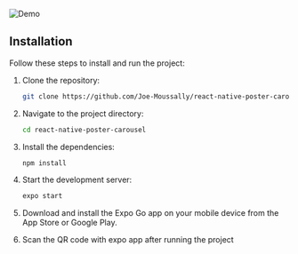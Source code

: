 ![Demo](demo.gif)

## Installation

Follow these steps to install and run the project:

1. Clone the repository:

   ```bash
   git clone https://github.com/Joe-Moussally/react-native-poster-carousel

   ```

2. Navigate to the project directory:

   ```bash
   cd react-native-poster-carousel

   ```

3. Install the dependencies:

   ```bash
   npm install

   ```

4. Start the development server:

   ```bash
   expo start

   ```

5. Download and install the Expo Go app on your mobile device from the App Store or Google Play.

6. Scan the QR code with expo app after running the project
